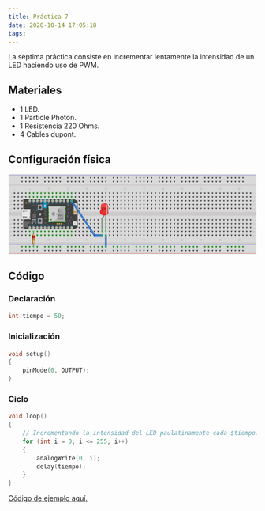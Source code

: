 ```yaml
---
title: Práctica 7
date: 2020-10-14 17:05:18
tags:
---
```


La séptima práctica consiste en incrementar lentamente la intensidad de un LED haciendo uso de PWM. <!-- more -->

## Materiales

- 1 LED.
- 1 Particle Photon.
- 1 Resistencia 220 Ohms.
- 4 Cables dupont.

## Configuración física

![Un led en D0](../assets/led-en-d0.png)

## Código

### Declaración

```cpp
int tiempo = 50;
```

### Inicialización

```cpp
void setup()
{
    pinMode(0, OUTPUT);
}
```

### Ciclo

```cpp
void loop()
{
    // Incrementando la intensidad del LED paulatinamente cada $tiempo.
    for (int i = 0; i <= 255; i++)
    {
        analogWrite(0, i);
        delay(tiempo);
    }
}
```



[Código de ejemplo aquí.](https://github.com/xtrs84zk/SistemasEmbebidos/blob/main/src/Practica7.ino)
